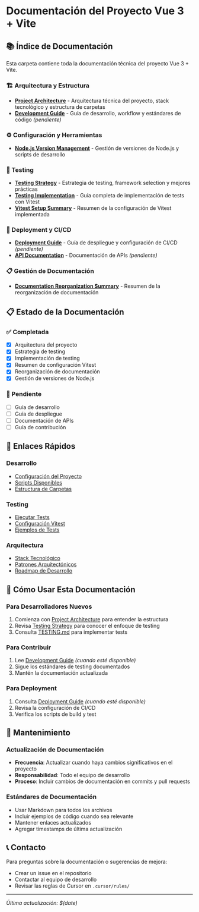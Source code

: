 # Documentación del Proyecto Vue 3 + Vite

## 📚 Índice de Documentación

Esta carpeta contiene toda la documentación técnica del proyecto Vue 3 + Vite.

### 🏗️ Arquitectura y Estructura

- **[Project Architecture](project-architecture.md)** - Arquitectura técnica del proyecto, stack tecnológico y estructura de carpetas
- **[Development Guide](development-guide.md)** - Guía de desarrollo, workflow y estándares de código *(pendiente)*

### ⚙️ Configuración y Herramientas

- **[Node.js Version Management](node-version-management.md)** - Gestión de versiones de Node.js y scripts de desarrollo

### 🧪 Testing

- **[Testing Strategy](testing-strategy.md)** - Estrategia de testing, framework selection y mejores prácticas
- **[Testing Implementation](TESTING.md)** - Guía completa de implementación de tests con Vitest
- **[Vitest Setup Summary](vitest-setup-summary.md)** - Resumen de la configuración de Vitest implementada

### 🚀 Deployment y CI/CD

- **[Deployment Guide](deployment-guide.md)** - Guía de despliegue y configuración de CI/CD *(pendiente)*
- **[API Documentation](api-documentation.md)** - Documentación de APIs *(pendiente)*

### 📋 Gestión de Documentación

- **[Documentation Reorganization Summary](documentation-reorganization-summary.md)** - Resumen de la reorganización de documentación

## 📋 Estado de la Documentación

### ✅ Completada
- [x] Arquitectura del proyecto
- [x] Estrategia de testing
- [x] Implementación de testing
- [x] Resumen de configuración Vitest
- [x] Reorganización de documentación
- [x] Gestión de versiones de Node.js

### 📝 Pendiente
- [ ] Guía de desarrollo
- [ ] Guía de despliegue
- [ ] Documentación de APIs
- [ ] Guía de contribución

## 🔗 Enlaces Rápidos

### Desarrollo
- [Configuración del Proyecto](project-architecture.md#configuración-de-desarrollo)
- [Scripts Disponibles](project-architecture.md#scripts-disponibles)
- [Estructura de Carpetas](project-architecture.md#estructura-del-proyecto)

### Testing
- [Ejecutar Tests](../TESTING.md#scripts-disponibles)
- [Configuración Vitest](../TESTING.md#configuración)
- [Ejemplos de Tests](../TESTING.md#ejemplos-de-tests)

### Arquitectura
- [Stack Tecnológico](project-architecture.md#stack-tecnológico)
- [Patrones Arquitectónicos](project-architecture.md#patrones-arquitectónicos)
- [Roadmap de Desarrollo](project-architecture.md#roadmap-de-desarrollo)

## 📖 Cómo Usar Esta Documentación

### Para Desarrolladores Nuevos
1. Comienza con [Project Architecture](project-architecture.md) para entender la estructura
2. Revisa [Testing Strategy](testing-strategy.md) para conocer el enfoque de testing
3. Consulta [TESTING.md](TESTING.md) para implementar tests

### Para Contribuir
1. Lee [Development Guide](development-guide.md) *(cuando esté disponible)*
2. Sigue los estándares de testing documentados
3. Mantén la documentación actualizada

### Para Deployment
1. Consulta [Deployment Guide](deployment-guide.md) *(cuando esté disponible)*
2. Revisa la configuración de CI/CD
3. Verifica los scripts de build y test

## 🔄 Mantenimiento

### Actualización de Documentación
- **Frecuencia**: Actualizar cuando haya cambios significativos en el proyecto
- **Responsabilidad**: Todo el equipo de desarrollo
- **Proceso**: Incluir cambios de documentación en commits y pull requests

### Estándares de Documentación
- Usar Markdown para todos los archivos
- Incluir ejemplos de código cuando sea relevante
- Mantener enlaces actualizados
- Agregar timestamps de última actualización

## 📞 Contacto

Para preguntas sobre la documentación o sugerencias de mejora:
- Crear un issue en el repositorio
- Contactar al equipo de desarrollo
- Revisar las reglas de Cursor en `.cursor/rules/`

---

*Última actualización: $(date)*
